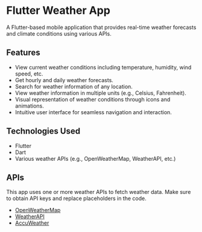 # Flutter Weather App

A Flutter-based mobile application that provides real-time weather forecasts and climate conditions using various APIs.

## Features

- View current weather conditions including temperature, humidity, wind speed, etc.
- Get hourly and daily weather forecasts.
- Search for weather information of any location.
- View weather information in multiple units (e.g., Celsius, Fahrenheit).
- Visual representation of weather conditions through icons and animations.
- Intuitive user interface for seamless navigation and interaction.

## Technologies Used

- Flutter
- Dart
- Various weather APIs (e.g., OpenWeatherMap, WeatherAPI, etc.)

## APIs

This app uses one or more weather APIs to fetch weather data. Make sure to obtain API keys and replace placeholders in the code.

- [OpenWeatherMap](https://openweathermap.org/api)
- [WeatherAPI](https://www.weatherapi.com/)
- [AccuWeather](https://developer.accuweather.com/apis)
